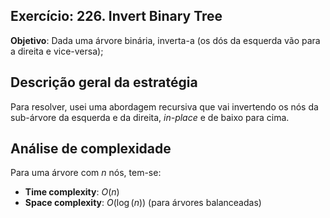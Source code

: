 ## Exercício: 226. Invert Binary Tree
**Objetivo**: Dada uma árvore binária, inverta-a (os dós da esquerda vão para a direita e vice-versa);

## Descrição geral da estratégia
Para resolver, usei uma abordagem recursiva que vai invertendo os nós da sub-árvore da esquerda e da direita, _in-place_ e de baixo para cima.

## Análise de complexidade
Para uma árvore com $n$ nós, tem-se:
- **Time complexity**: $O(n)$
- **Space complexity**: $O(\log(n))$ (para árvores balanceadas) 